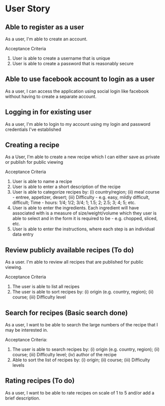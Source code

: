 # User Story

## Able to register as a user
As a user, I'm able to create an account.

Acceptance Criteria
1. User is able to create a username that is unique
2. User is able to create a password that is reasonably secure

## Able to use facebook account to login as a user
As a user, I can access the application using social login like facebook without having to create a separate account.

## Logging in for existing user
As a user, I'm able to login to my account using my login and password credentials I've established

## Creating a recipe
As a User, I'm able to create a new recipe which I can either save as private or publish for public viewing

Acceptance Criteria
1. User is able to name a recipe
2. User is able to enter a short description of the recipe
3. User is able to categorize recipes by: (i) country/region; (ii) meal course - entree, appetizer, desert; (iii) Difficulty - e.g. easy, mildly difficult, difficult; Time - hours: 1/4; 1/2; 3/4; 1; 1.5; 2; 2.5; 3; 4; 5; etc.
4. User is able to enter the ingredients. Each ingredient will have associated with is a measure of size/weight/volume which they user is able to select and in the form it is required to be - e.g. chopped, sliced, etc.
5. User is able to enter the instructions, where each step is an individual data entry

## Review publicly available recipes (To do)
As a user. I'm able to review all recipes that are published for public viewing.

Acceptance Criteria
1. The user is able to list all recipes
2. The user is able to sort recipes by: (i) origin (e.g. country, region); (ii) course; (iii) Difficulty level

## Search for recipes (Basic search done)
As a user, I want to be able to search the large numbers of the recipe that I may be interested in.

Acceptance Criteria:
1. The user is able to search recipes by: (i) origin (e.g. country, region); (ii) course; (iii) Difficulty level; (iv) author of the recipe
2. Able to sort the list of recipes by: (i) origin; (ii) course; (iii) Difficulty levels

## Rating recipes (To do)
As a user, I want to be able to rate recipes on scale of 1 to 5 and/or add a brief description.
